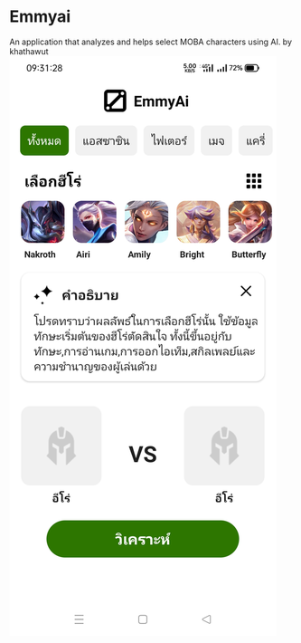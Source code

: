 # Emmyai
An application that analyzes and helps select MOBA characters using AI. by khathawut
![Alt text](https://github.com/Devktw/Emmyai/raw/main/Screenshot_2024-01-31-09-31-28-58_748d6f30577a23dc45eeaf5e5692a5ec.jpg "Optional title")
